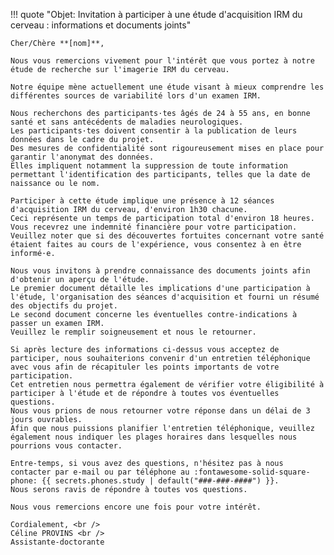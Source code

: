 !!! quote "Objet: Invitation à participer à une étude d'acquisition IRM du cerveau : informations et documents joints"

    Cher/Chère **[nom]**,

    Nous vous remercions vivement pour l'intérêt que vous portez à notre étude de recherche sur l'imagerie IRM du cerveau.

    Notre équipe mène actuellement une étude visant à mieux comprendre les différentes sources de variabilité lors d'un examen IRM.

    Nous recherchons des participants·tes âgés de 24 à 55 ans, en bonne santé et sans antécédents de maladies neurologiques.
    Les participants·tes doivent consentir à la publication de leurs données dans le cadre du projet.
    Des mesures de confidentialité sont rigoureusement mises en place pour garantir l'anonymat des données.
    Elles impliquent notamment la suppression de toute information permettant l'identification des participants, telles que la date de naissance ou le nom.

    Participer à cette étude implique une présence à 12 séances d'acquisition IRM du cerveau, d'environ 1h30 chacune.
    Ceci représente un temps de participation total d'environ 18 heures.
    Vous recevrez une indemnité financière pour votre participation.
    Veuillez noter que si des découvertes fortuites concernant votre santé étaient faites au cours de l'expérience, vous consentez à en être informé·e.

    Nous vous invitons à prendre connaissance des documents joints afin d'obtenir un aperçu de l'étude.
    Le premier document détaille les implications d'une participation à l'étude, l'organisation des séances d'acquisition et fourni un résumé des objectifs du projet.
    Le second document concerne les éventuelles contre-indications à passer un examen IRM.
    Veuillez le remplir soigneusement et nous le retourner.

    Si après lecture des informations ci-dessus vous acceptez de participer, nous souhaiterions convenir d'un entretien téléphonique avec vous afin de récapituler les points importants de votre participation.
    Cet entretien nous permettra également de vérifier votre éligibilité à participer à l'étude et de répondre à toutes vos éventuelles questions.
    Nous vous prions de nous retourner votre réponse dans un délai de 3 jours ouvrables.
    Afin que nous puissions planifier l'entretien téléphonique, veuillez également nous indiquer les plages horaires dans lesquelles nous pourrions vous contacter.

    Entre-temps, si vous avez des questions, n'hésitez pas à nous contacter par e-mail ou par téléphone au :fontawesome-solid-square-phone: {{ secrets.phones.study | default("###-###-####") }}.
    Nous serons ravis de répondre à toutes vos questions.

    Nous vous remercions encore une fois pour votre intérêt.

    Cordialement, <br />
    Céline PROVINS <br />
    Assistante-doctorante
